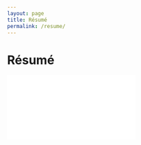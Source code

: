 ```yaml
---
layout: page
title: Résumé
permalink: /resume/
---
```

# Résumé
<iframe src="//docs.google.com/viewer?url=https://www.evanreichard.com/assets/pdf/Evan_Reichard_Resume.pdf&hl=en_US&embedded=true" class="gde-frame" style="border: none;" scrolling="no"></iframe>
